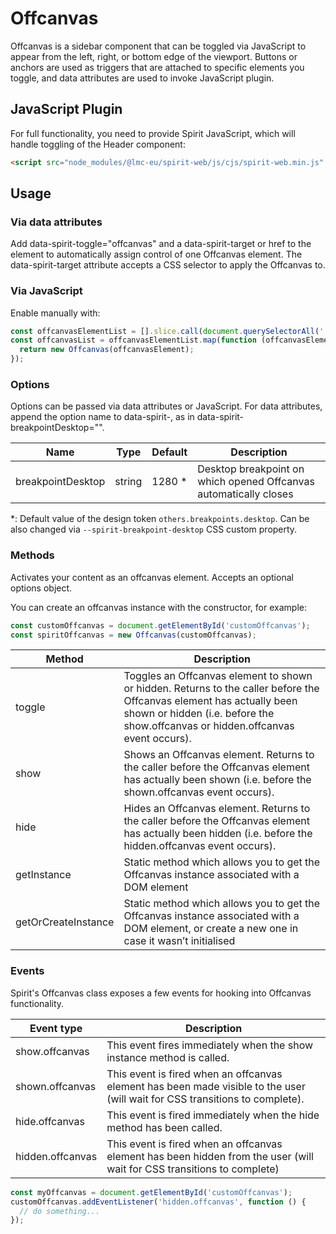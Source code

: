 # Offcanvas

Offcanvas is a sidebar component that can be toggled via JavaScript to appear from the left, right, or bottom edge of the viewport.
Buttons or anchors are used as triggers that are attached to specific elements you toggle, and data attributes are used to invoke JavaScript plugin.

## JavaScript Plugin

For full functionality, you need to provide Spirit JavaScript, which will handle
toggling of the Header component:

```html
<script src="node_modules/@lmc-eu/spirit-web/js/cjs/spirit-web.min.js" async></script>
```

## Usage

### Via data attributes

Add data-spirit-toggle="offcanvas" and a data-spirit-target or href to the element to automatically assign control of one Offcanvas element.
The data-spirit-target attribute accepts a CSS selector to apply the Offcanvas to.

### Via JavaScript

Enable manually with:

```js
const offcanvasElementList = [].slice.call(document.querySelectorAll('.offcanvas'));
const offcanvasList = offcanvasElementList.map(function (offcanvasElement) {
  return new Offcanvas(offcanvasElement);
});
```

### Options

Options can be passed via data attributes or JavaScript.
For data attributes, append the option name to data-spirit-, as in data-spirit-breakpointDesktop="".

| Name              | Type   | Default | Description                                                       |
| ----------------- | ------ | ------- | ----------------------------------------------------------------- |
| breakpointDesktop | string | 1280 \* | Desktop breakpoint on which opened Offcanvas automatically closes |

\*: Default value of the design token `others.breakpoints.desktop`. Can be also changed via `--spirit-breakpoint-desktop` CSS custom property.

### Methods

Activates your content as an offcanvas element. Accepts an optional options object.

You can create an offcanvas instance with the constructor, for example:

```js
const customOffcanvas = document.getElementById('customOffcanvas');
const spiritOffcanvas = new Offcanvas(customOffcanvas);
```

| Method              | Description                                                                                                                                                                                              |
| ------------------- | -------------------------------------------------------------------------------------------------------------------------------------------------------------------------------------------------------- |
| toggle              | Toggles an Offcanvas element to shown or hidden. Returns to the caller before the Offcanvas element has actually been shown or hidden (i.e. before the show.offcanvas or hidden.offcanvas event occurs). |
| show                | Shows an Offcanvas element. Returns to the caller before the Offcanvas element has actually been shown (i.e. before the shown.offcanvas event occurs).                                                   |
| hide                | Hides an Offcanvas element. Returns to the caller before the Offcanvas element has actually been hidden (i.e. before the hidden.offcanvas event occurs).                                                 |
| getInstance         | Static method which allows you to get the Offcanvas instance associated with a DOM element                                                                                                               |
| getOrCreateInstance | Static method which allows you to get the Offcanvas instance associated with a DOM element, or create a new one in case it wasn’t initialised                                                            |

### Events

Spirit's Offcanvas class exposes a few events for hooking into Offcanvas functionality.

| Event type       | Description                                                                                                                  |
| ---------------- | ---------------------------------------------------------------------------------------------------------------------------- |
| show.offcanvas   | This event fires immediately when the show instance method is called.                                                        |
| shown.offcanvas  | This event is fired when an offcanvas element has been made visible to the user (will wait for CSS transitions to complete). |
| hide.offcanvas   | This event is fired immediately when the hide method has been called.                                                        |
| hidden.offcanvas | This event is fired when an offcanvas element has been hidden from the user (will wait for CSS transitions to complete)      |

```js
const myOffcanvas = document.getElementById('customOffcanvas');
customOffcanvas.addEventListener('hidden.offcanvas', function () {
  // do something...
});
```
